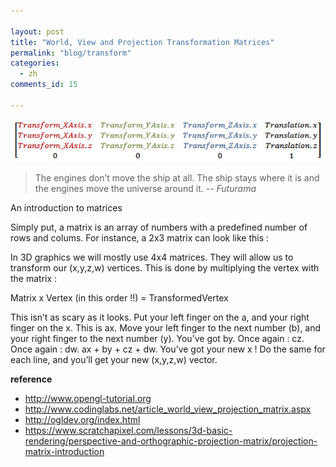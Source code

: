 ```yaml
---

layout: post
title: "World, View and Projection Transformation Matrices"
permalink: "blog/transform"
categories:
  - zh
comments_id: 15

---
```


![generic transform](/assets/images/15-transform/genericTransform.png)

> The engines don’t move the ship at all. The ship stays where it is and the engines move the universe around it.
-- <cite>Futurama</cite>

An introduction to matrices

Simply put, a matrix is an array of numbers with a predefined number of rows and colums. For instance, a 2x3 matrix can look like this :

In 3D graphics we will mostly use 4x4 matrices. They will allow us to transform our (x,y,z,w) vertices. This is done by multiplying the vertex with the matrix :

Matrix x Vertex (in this order !!) = TransformedVertex

This isn’t as scary as it looks. Put your left finger on the a, and your right finger on the x. This is ax. Move your left finger to the next number (b), and your right finger to the next number (y). You’ve got by. Once again : cz. Once again : dw. ax + by + cz + dw. You’ve got your new x ! Do the same for each line, and you’ll get your new (x,y,z,w) vector.


**reference**  

* http://www.opengl-tutorial.org  
* http://www.codinglabs.net/article_world_view_projection_matrix.aspx  
* http://ogldev.org/index.html  
* https://www.scratchapixel.com/lessons/3d-basic-rendering/perspective-and-orthographic-projection-matrix/projection-matrix-introduction  
